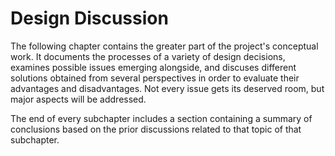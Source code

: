 Design Discussion
==========================================



The following chapter contains the greater part of the project's conceptual work. It documents the 
processes of a variety of design decisions, examines possible issues emerging alongside, and 
discuses different solutions obtained from several perspectives in order to evaluate their 
advantages and disadvantages. Not every issue gets its deserved room, but major aspects will be 
addressed.

The end of every subchapter includes a section containing a summary of conclusions based on the 
prior discussions related to that topic of that subchapter.
